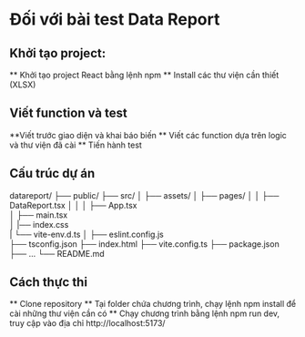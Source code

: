 # Đối với bài test Data Report

## Khởi tạo project:
** Khởi tạo project React bằng lệnh npm
** Install các thư viện cần thiết (XLSX)

## Viết function và test
**Viết trước giao diện và khai báo biến
** Viết các function dựa trên logic và thư viện đã cài
** Tiến hành test

## Cấu trúc dự án

datareport/
├── public/
├── src/
│   ├── assets/
│   ├── pages/
│   │   ├── DataReport.tsx
│   │
│   ├── App.tsx            
│   ├── main.tsx        
│   |── index.css       
|   └── vite-env.d.ts
│
├── eslint.config.js  
├── tsconfig.json 
├── index.html
├── vite.config.ts 
├── package.json
├── ...
└── README.md


## Cách thực thi
** Clone repository
** Tại folder chứa chương trình, chạy lệnh npm install để cài những thư viện cần có
** Chạy chương trình bằng lệnh npm run dev, truy cập vào địa chỉ http://localhost:5173/